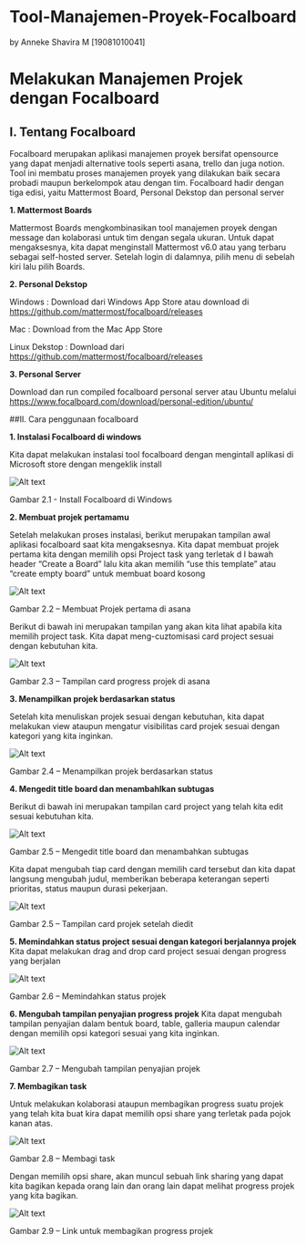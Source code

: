 # Tool-Manajemen-Proyek-Focalboard
by Anneke Shavira M [19081010041]

# Melakukan Manajemen Projek dengan Focalboard

## I. Tentang Focalboard

Focalboard merupakan aplikasi manajemen proyek bersifat opensource yang dapat menjadi alternative tools seperti asana, trello dan juga notion. Tool ini membatu proses manajemen proyek yang dilakukan baik secara probadi maupun berkelompok atau dengan tim. Focalboard  hadir dengan tiga edisi, yaitu Mattermost Board, Personal Dekstop dan personal server

**1.	Mattermost Boards**

Mattermost Boards mengkombinasikan tool manajemen proyek dengan message dan kolaborasi untuk tim dengan segala ukuran. Untuk dapat mengaksesnya, kita dapat menginstall Mattermost v6.0 atau yang terbaru sebagai self-hosted server. Setelah login di dalamnya, pilih menu di sebelah kiri lalu pilih Boards.

**2.	Personal Dekstop**

Windows : Download dari Windows App Store atau  download di https://github.com/mattermost/focalboard/releases


Mac : Download from the Mac App Store


Linux Dekstop  : Download dari https://github.com/mattermost/focalboard/releases

**3.	Personal Server**

Download dan run compiled focalboard personal server atau Ubuntu melalui https://www.focalboard.com/download/personal-edition/ubuntu/


##II.	Cara penggunaan focalboard

**1.	Instalasi Focalboard di windows**

Kita dapat melakukan instalasi tool focalboard dengan mengintall aplikasi di Microsoft store dengan mengeklik install

<img src="focalboard/2.1.png" alt="Alt text" title="Optional title">

Gambar 2.1 - Install Focalboard di Windows


**2.	Membuat projek pertamamu**

Setelah melakukan proses instalasi, berikut merupakan tampilan awal aplikasi focalboard saat kita mengaksesnya. Kita dapat membuat projek pertama kita dengan memilih opsi Project task yang terletak d I bawah header “Create a Board” lalu kita akan memilih “use this template” atau “create empty board” untuk membuat board kosong

<img src="focalboard/2.2.png" alt="Alt text" title="Optional title">

Gambar 2.2 – Membuat Projek pertama di asana


Berikut di bawah ini merupakan tampilan yang akan kita lihat apabila kita memilih project task. Kita dapat meng-cuztomisasi card project sesuai dengan kebutuhan kita.

<img src="focalboard/2.3.png" alt="Alt text" title="Optional title"> 

Gambar 2.3 – Tampilan card progress projek di asana


**3.	Menampilkan projek berdasarkan status**

Setelah kita menuliskan projek sesuai dengan kebutuhan, kita dapat melakukan view ataupun mengatur visibilitas card projek sesuai dengan kategori yang kita inginkan.

<img src="focalboard/2.4.png" alt="Alt text" title="Optional title">

Gambar 2.4 – Menampilkan projek berdasarkan status


**4.	Mengedit title board dan menambahlkan subtugas**

Berikut di bawah ini merupakan tampilan card project yang telah kita edit sesuai kebutuhan kita.

<img src="focalboard/2.5.png" alt="Alt text" title="Optional title">

Gambar 2.5 – Mengedit title board dan menambahkan subtugas


Kita dapat mengubah tiap card dengan memilih card tersebut dan kita dapat langsung mengubah judul, memberikan beberapa keterangan seperti prioritas, status maupun durasi pekerjaan.                             
    
<img src="focalboard/2.5.png" alt="Alt text" title="Optional title"> 

Gambar 2.5 – Tampilan card projek setelah diedit
   
**5.	Memindahkan status project sesuai dengan kategori berjalannya projek**
Kita dapat melakukan drag and drop card project sesuai dengan progress yang berjalan

<img src="focalboard/2.6.png" alt="Alt text" title="Optional title">

Gambar 2.6 – Memindahkan status projek


**6.	Mengubah tampilan penyajian progress projek**
Kita dapat mengubah tampilan penyajian dalam bentuk board, table, galleria maupun calendar dengan memilih opsi kategori sesuai yang kita inginkan.

<img src="focalboard/2.6.png" alt="Alt text" title="Optional title">

Gambar 2.7 – Mengubah tampilan penyajian projek


**7.	Membagikan task**

Untuk melakukan kolaborasi ataupun membagikan progress suatu projek yang telah kita buat kira dapat memilih opsi share yang terletak pada pojok kanan atas.

<img src="focalboard/2.8.png" alt="Alt text" title="Optional title">

Gambar 2.8 – Membagi task


Dengan memilih opsi share, akan muncul sebuah link sharing yang dapat kita bagikan kepada orang lain dan orang lain dapat melihat progress projek yang kita bagikan.

<img src="focalboard/2.9.png" alt="Alt text" title="Optional title">

Gambar 2.9 – Link untuk membagikan progress projek





